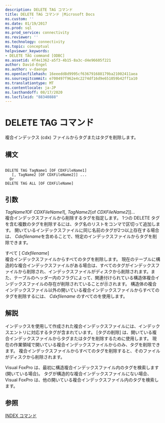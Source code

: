 ```yaml
---
description: DELETE TAG コマンド
title: DELETE TAG コマンド |Microsoft Docs
ms.custom: ''
ms.date: 01/19/2017
ms.prod: sql
ms.prod_service: connectivity
ms.reviewer: ''
ms.technology: connectivity
ms.topic: conceptual
helpviewer_keywords:
- DELETE TAG command [ODBC]
ms.assetid: 4f4e1362-a5f3-4b15-8a3c-d4e96605f221
author: David-Engel
ms.author: v-daenge
ms.openlocfilehash: 16eeedd8d9995cf636791688179ba21002411aea
ms.sourcegitcommit: e700497f962e4c2274df16d9e651059b42ff1a10
ms.translationtype: MT
ms.contentlocale: ja-JP
ms.lasthandoff: 08/17/2020
ms.locfileid: "88340888"
---
```

# <a name="delete-tag-command"></a>DELETE TAG コマンド
複合インデックス (cdx) ファイルからタグまたはタグを削除します。  
  
## <a name="syntax"></a>構文  
  
```  
  
DELETE TAG TagName1 [OF CDXFileName1]  
   [, TagName2 [OF CDXFileName2]] ...  
  Or   
DELETE TAG ALL [OF CDXFileName]  
```  
  
## <a name="arguments"></a>引数  
 *TagName1*OF *CDXFileName1*[, *TagName2*[of *CDXFileName2*]]...  
 複合インデックスファイルから削除するタグを指定します。 1つの DELETE タグを含む複数のタグを削除するには、タグ名のリストをコンマで区切って追加します。 開いているインデックスファイルに同じ名前のタグが2つ以上存在する場合は、 *Cdxfilename*を含めることで、特定のインデックスファイルからタグを削除できます。  
  
 すべて [ *Cdxfilename*]  
 複合インデックスファイルからすべてのタグを削除します。 現在のテーブルに構造的な複合インデックスファイルがある場合は、すべてのタグがインデックスファイルから削除され、インデックスファイルがディスクから削除されます。また、テーブルのヘッダー内のフラグによって、関連付けられている構造体複合インデックスファイルの存在が削除されていることが示されます。 構造体の複合インデックスファイル以外の開いている複合インデックスファイルからすべてのタグを削除するには、 *Cdxfilename* のすべてのを使用します。  
  
## <a name="remarks"></a>解説  
 インデックスを使用して作成された複合インデックスファイルには、インデックスエントリに対応するタグが含まれています。 [タグの削除] は、開いている複合インデックスファイルからタグまたはタグを削除するために使用します。 現在の作業領域で開いている複合インデックスファイルからのみ、タグを削除できます。 複合インデックスファイルからすべてのタグを削除すると、そのファイルがディスクから削除されます。  
  
 Visual FoxPro は、最初に構造複合インデックスファイル内のタグを検索します (開いている場合)。 タグが構造的な複合インデックスファイルにない場合、Visual FoxPro は、他の開いている複合インデックスファイル内のタグを検索します。  
  
## <a name="see-also"></a>参照  
 [INDEX コマンド](../../odbc/microsoft/index-command.md)
